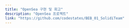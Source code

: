 ```yaml
---
title: "OpenSea 구현 및 회고"
description: "OpenSea 프로젝트"
link: "https://github.com/codestates/BEB_01_SolidiTeam"
---
```

